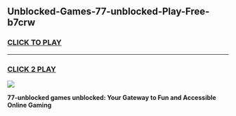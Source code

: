 
## Unblocked-Games-77-unblocked-Play-Free-b7crw
<h3>
<a href="https://premium76.site?title=77-unblocked&ref=21A">CLICK TO PLAY</a></h3>
<hr>

<h3>
<a href="https://premium76.site?title=77-unblocked&ref=21A">CLICK 2 PLAY</a>
  
</h3>

<a href="https://premium76.site?title=77-unblocked&ref=21A"><img src="https://clearcache.store/games.png"></a>


**77-unblocked games unblocked: Your Gateway to Fun and Accessible Online Gaming**
